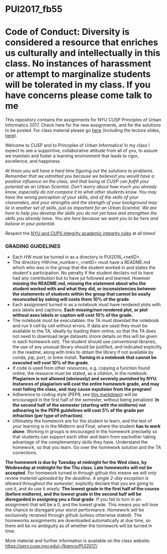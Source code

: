 # PUI2017_fb55

# Code of Conduct: Diversity is considered a resource that enriches us culturally and intellectually in this class. No instances of harassment or attempt to marginalize students will be tolerated in my class. If you have concerns please come talk to me

This repository contains the assignments for NYU CUSP Principles of Urban Informatics 2017. 
Check here for the new assignments, and for the solutions to be posted. For class material please go [here](https://github.com/fedhere/UInotebooks) (including the lecture slides, [here](https://github.com/fedhere/UInotebooks/tree/master/slides2017)).

Welcome to CUSP and to Principles of Urban Informatics!
In my class I expect to see a supportive, collaborative attitude from all of you, to assure we maintain and foster a learning environment that leads to rigor, excellence, and happiness.  

_At times you will have a hard time figuring out the solutions to problems. Remember that 
we admitted you because we believed you would have a positive influence on the class, 
and that being at CUSP can fulfill your potential as an Urban Scientist. 
Don't worry about how much you already know, especially do not compare it to what other students know. 
You may have the wrong perception of your skills, and of the skills of your classmates, and your strengths and the strength of your background may lie in another set of skills, just as important for an Urban Scientist. 
We are here to help you develop the skills you do not yet have and strengthen the skills you already have. 
You are here because we want you to be here and believe in your potential._

Respect the [NYU and CUPS integrity academic integrity rules](https://docs.google.com/a/nyu.edu/document/d/1xGQjUPBiZJzxz84VK14D2EaWJEYH91DJxQ7vPiWPMkI/edit?usp=sharing) at all times! 

### GRADING GUIDELINES
- Each HW must be turned in as a directory in PUI2016_\<netID>.
- The directory  HW\<hw_number>\_\<netID> must have a README.md which who was in the group that the student worked in and states the student's participation. No penalty if the student declairs not to have had any contribution but to have jut followed and learned. However __missing the README.md, missing the statement about who the student worked with and what they did, or inconsistencies between the statements of students within the group that cannot be easily reconceiled by asking will costs them 10% of the grade__.
- Each assignment turned in as a notebook must have rendered plots with axis labels and captions. __Each missing/non rendered plot, or plot without axes labels or caption will cost 10% of the grade__.
- The notebook must be executables: the TA must downlad the notebook and run it cell by cell without errors. If data are used they must be available to the TA, ideally by loading them online, so that the TA does not need to download large datasets (more details on this will be given in each homework set). The student should use conventional libraries, the use of any unusual library should be justified, and indicated explicitly in the readme, along with links to obtain the library if not available by conda, pip, port, or brew install. __Turning in a notebook that cannot be executed will cost 10% of the grade__.
- If code is used from other resources, e.g. copying a function found online, the resource must be stated, as a citation, in the notebook. **Plagiarism is not allowed (obviously) and severely punished by NYU. Instances of plagiarism will cost the entire homework grade, and may cost failing the class, and may cause expulsion from the program!**
- Adherence to coding style (PEP8, see [this markdown](https://github.com/fedhere/PUI2016_fb55/blob/master/PEP8MinimalRequirements.md)) will be encouraged in the first half of the semester, without being penalized. __In the second half of the semester (starting with the midterm) not adhearing to the PEP8 guidelines will cost 5% of the grade per infraction (per type of infraction)__.
- Ultimately the homework are for the student to learn, and the test of your learning is in the Midterm and Final, where the student __has to work alone__. Working in groups is encouraged in the homework preciselly so that students can support each other and learn from eachother taking advantage of the complementary skills they have. Understand the homework, so that you learn. Go over the homework solution and the TA corrections. 

__The homework is due by Tuesday at midnight for the Wed class, by Wednesday at midnight for the Thu class. Late homeworks will not be accepted__. For homework turned in through github this means we will _only review material uploaded by the deadline_. _A single 2-day exception is allowed throughout the semester_, explicitly declare that you are going to use it, and do use it wisely. __The lowest grade in the first half of the course (before midterm), and the lowest grade in the second half will be disregarded in assigning you a final grade__. If you fail to turn in an assignment that will be a 0, and the lowest grade. This means you will lose the chance to disregard your worst performance.   Homework will be exclusively received through github (unless otherwise stated). The homeworks assignments are downloaded automatically at due time, so there will be no ambiguity as of whether the homework will be turned in time.

More material and further information is available on the class website. https://serv.cusp.nyu.edu/~fbianco/PUI2017/
